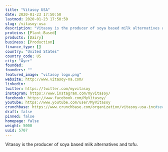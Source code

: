 ```yaml
---
title: "Vitasoy USA"
date: 2020-01-23 17:50:50
lastmod: 2020-01-23 17:50:50
slug: /vitasoy-usa
description: "Vitasoy is the producer of soya based milk alternatives and tofu."
proteins: [Plant-Based]
products: [Dairy]
business: [Production]
finance_type: []
country: "United States"
country_code: US
city: "Ayer"
founded: 
founders: ""
featured_image: "vitasoy logo.png"
website: http://www.vitasoy-na.com/
linkedin: 
twitter: https://twitter.com/myvitasoy
instagram: https://www.instagram.com/myvitasoy/
facebook: https://www.facebook.com/MyVitasoy/
youtube: https://www.youtube.com/user/MyVitasoy
crunchbase: https://www.crunchbase.com/organization/vitasoy-usa-inc#section-overview
draft: false
pinned: false
homepage: false
weight: 5000
uuid: 5707
---
```

Vitasoy is the producer of soya based milk alternatives and tofu.
